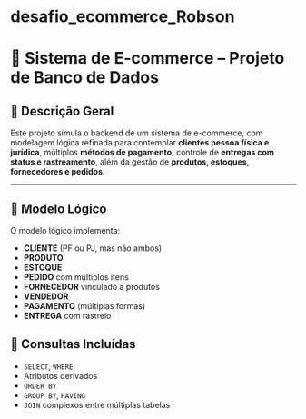 # desafio_ecommerce_Robson

# 🛒 Sistema de E-commerce – Projeto de Banco de Dados

## 📌 Descrição Geral

Este projeto simula o backend de um sistema de e-commerce, com modelagem lógica refinada para contemplar **clientes pessoa física e jurídica**, múltiplos **métodos de pagamento**, controle de **entregas com status e rastreamento**, além da gestão de **produtos, estoques, fornecedores e pedidos**.

---

## 🧠 Modelo Lógico

O modelo lógico implementa:

- **CLIENTE** (PF ou PJ, mas não ambos)
- **PRODUTO**
- **ESTOQUE**
- **PEDIDO** com múltiplos itens
- **FORNECEDOR** vinculado a produtos
- **VENDEDOR**
- **PAGAMENTO** (múltiplas formas)
- **ENTREGA** com rastreio


## 🧪 Consultas Incluídas

- `SELECT`, `WHERE`
- Atributos derivados
- `ORDER BY`
- `GROUP BY`, `HAVING`
- `JOIN` complexos entre múltiplas tabelas

